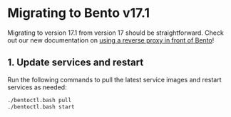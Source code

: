 # Migrating to Bento v17.1

Migrating to version 17.1 from version 17 should be straightforward.
Check out our new documentation on [using a reverse proxy in front of Bento](../reverse-proxy.md)!

## 1. Update services and restart

Run the following commands to pull the latest service images and restart services as needed:

```bash
./bentoctl.bash pull
./bentoctl.bash start
```
